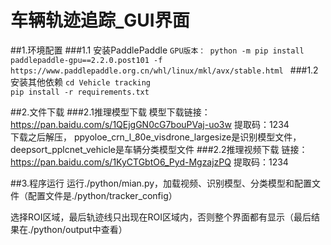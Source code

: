 # 车辆轨迹追踪_GUI界面
##1.环境配置
###1.1 安装PaddlePaddle
`GPU版本：
python -m pip install paddlepaddle-gpu==2.2.0.post101 -f https://www.paddlepaddle.org.cn/whl/linux/mkl/avx/stable.html
`
###1.2 安装其他依赖
`cd Vehicle tracking`  
`pip install -r requirements.txt`

##2.文件下载
###2.1推理模型下载
模型下载链接：https://pan.baidu.com/s/1QEjgGN0cG7bouPVaj-uo3w 提取码：1234  
下载之后解压， ppyoloe_crn_l_80e_visdrone_largesize是识别模型文件，deepsort_pplcnet_vehicle是车辆分类模型文件
###2.2推理视频下载
链接：https://pan.baidu.com/s/1KyCTGbtO6_Pyd-MgzajzPQ 提取码：1234

##3.程序运行
运行./python/mian.py，加载视频、识别模型、分类模型和配置文件（配置文件是./python/tracker_config）  

选择ROI区域，最后轨迹线只出现在ROI区域内，否则整个界面都有显示（最后结果在./python/output中查看）
